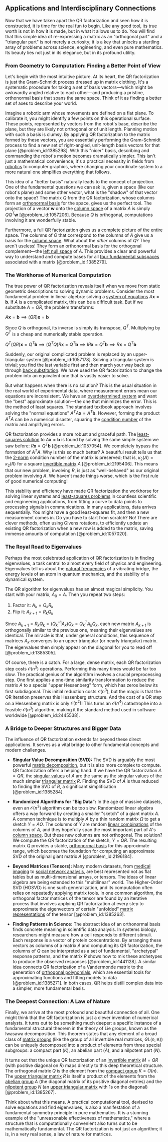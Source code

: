 ## Applications and Interdisciplinary Connections

Now that we have taken apart the QR factorization and seen how it is constructed, it is time for the real fun to begin. Like any good tool, its true worth is not in how it is made, but in what it allows us to do. You will find that this simple idea of re-expressing a matrix as an "orthogonal part" and a "triangular part" is not merely a curiosity; it is a key that unlocks a startling array of problems across science, engineering, and even pure mathematics. Its beauty lies not just in its elegance, but in its profound utility.

### From Geometry to Computation: Finding a Better Point of View

Let's begin with the most intuitive picture. At its heart, the QR factorization is just the Gram-Schmidt process dressed up in matrix clothing. It's a systematic procedure for taking a set of basis vectors—which might be awkwardly angled relative to each other—and producing a pristine, orthonormal basis that spans the same space. Think of it as finding a better set of axes to describe your world.

Imagine a robotic arm whose movements are defined on a flat plane. To calibrate it, you might identify a few points on this operational surface. These points, represented by vectors from the robot's base, describe the plane, but they are likely not orthogonal or of unit length. Planning motion with such a basis is clumsy. By applying QR factorization to the matrix formed by these vectors, you are essentially performing the Gram-Schmidt process to find a new set of right-angled, unit-length basis vectors for that plane [@problem_id:1385298]. With this "nicer" basis, describing and commanding the robot's motion becomes dramatically simpler. This isn't just a mathematical convenience; it's a practical necessity in fields from [robotics](@article_id:150129) to computer graphics, where changing your coordinate system to a more natural one simplifies everything that follows.

This idea of a "better basis" naturally leads to the concept of projection. One of the fundamental questions we can ask is, given a space (like our robot's plane) and some other vector, what is the "shadow" of that vector onto the space? The matrix $Q$ from the QR factorization, whose columns form an [orthonormal basis](@article_id:147285) for the space, gives us the perfect tool. The projection of a vector $\mathbf{w}$ onto the [column space](@article_id:150315) of a matrix $A$ is simply $Q Q^T \mathbf{w}$ [@problem_id:1057206]. Because $Q$ is orthogonal, computations involving it are wonderfully stable.

Furthermore, a full QR factorization gives us a complete picture of the entire space. The columns of $Q$ that correspond to the columns of $A$ give us a basis for the [column space](@article_id:150315). What about the *other* columns of $Q$? They aren't useless! They form an orthonormal basis for the orthogonal complement—the [left null space](@article_id:151748) of $A$. This provides a clear and powerful way to understand and compute bases for all [four fundamental subspaces](@article_id:154340) associated with a matrix [@problem_id:1385279].

### The Workhorse of Numerical Computation

The true power of QR factorization reveals itself when we move from static geometric descriptions to solving dynamic problems. Consider the most fundamental problem in linear algebra: solving a [system of equations](@article_id:201334) $A\mathbf{x} = \mathbf{b}$. If $A$ is a complicated matrix, this can be a difficult task. But if we substitute $A=QR$, the problem transforms:

$A\mathbf{x} = \mathbf{b} \implies (QR)\mathbf{x} = \mathbf{b}$

Since $Q$ is orthogonal, its inverse is simply its transpose, $Q^T$. Multiplying by $Q^T$ is a cheap and numerically stable operation.

$Q^T (QR)\mathbf{x} = Q^T\mathbf{b} \implies (Q^T Q)R\mathbf{x} = Q^T\mathbf{b} \implies I R\mathbf{x} = Q^T\mathbf{b} \implies R\mathbf{x} = Q^T\mathbf{b}$

Suddenly, our original complicated problem is replaced by an upper-triangular system [@problem_id:1057178]. Solving a triangular system is trivial; you find the last variable first and then march your way back up through [back substitution](@article_id:138077). We have used the QR factorization to change the problem into an equivalent one that is vastly easier to solve.

But what happens when there is no solution? This is the usual situation in the real world of experimental data, where measurement errors mean our equations are inconsistent. We have an [overdetermined system](@article_id:149995) and want the "best" approximate solution—the one that minimizes the error. This is the method of least squares. The standard textbook approach involves solving the "normal equations" $A^T A \mathbf{x} = A^T \mathbf{b}$. However, forming the product $A^T A$ can be a numerical disaster, squaring the [condition number](@article_id:144656) of the matrix and amplifying errors.

QR factorization provides a more robust and graceful path. The [least-squares solution](@article_id:151560) to $A\mathbf{x}=\mathbf{b}$ is found by solving the same simple system we saw before: $R\mathbf{x} = Q^T\mathbf{b}$ [@problem_id:1057054]. We completely bypass the formation of $A^T A$. Why is this so much better? A beautiful result tells us that the [2-norm](@article_id:635620) condition number of the matrix is preserved; that is, $\kappa_2(A) = \kappa_2(R)$ for a square [invertible matrix](@article_id:141557) $A$ [@problem_id:2195406]. This means that our new problem, involving $R$, is just as "well-behaved" as our original problem involving $A$. We haven't made things worse, which is the first rule of good numerical computing!

This stability and efficiency have made QR factorization the workhorse for solving linear systems and [least-squares problems](@article_id:151125) in countless scientific and engineering applications, from fitting a curve to data points to processing signals in communications. In many applications, data arrives sequentially. You might have a good least-squares fit, and then a new measurement comes in. Do you have to start from scratch? No! There are clever methods, often using Givens rotations, to efficiently update an existing QR factorization when a new row is added to the matrix, saving immense amounts of computation [@problem_id:1057020].

### The Royal Road to Eigenvalues

Perhaps the most celebrated application of QR factorization is in finding eigenvalues, a task central to almost every field of physics and engineering. Eigenvalues tell us about the [natural frequencies](@article_id:173978) of a vibrating bridge, the energy levels of an atom in quantum mechanics, and the stability of a dynamical system.

The QR algorithm for eigenvalues has an almost magical simplicity. You start with your matrix, $A_0 = A$. Then you repeat two steps:

1.  Factor it: $A_k = Q_k R_k$
2.  Flip it: $A_{k+1} = R_k Q_k$

Since $A_{k+1} = R_k Q_k = (Q_k^{-1} A_k) Q_k = Q_k^T A_k Q_k$, each new matrix $A_{k+1}$ is orthogonally similar to the previous one, meaning their eigenvalues are identical. The miracle is that, under general conditions, this sequence of matrices $A_k$ converges to an upper triangular (or nearly triangular) matrix. The eigenvalues then simply appear on the diagonal for you to read off [@problem_id:1385305].

Of course, there is a catch. For a large, dense matrix, each QR factorization step costs $\mathcal{O}(n^3)$ operations. Performing this many times would be far too slow. The practical genius of the algorithm involves a crucial preprocessing step. One first applies a one-time similarity transformation to reduce the matrix $A$ to a special "upper Hessenberg" form, which has zeros below its first subdiagonal. This initial reduction costs $\mathcal{O}(n^3)$, but the magic is that the QR iteration preserves this Hessenberg structure. And the cost of a QR step on a Hessenberg matrix is only $\mathcal{O}(n^2)$! This turns an $\mathcal{O}(n^4)$ catastrophe into a feasible $\mathcal{O}(n^3)$ algorithm, making it the standard method used in software worldwide [@problem_id:2445538].

### A Bridge to Deeper Structures and Bigger Data

The influence of QR factorization extends far beyond these direct applications. It serves as a vital bridge to other fundamental concepts and modern challenges.

-   **Singular Value Decomposition (SVD):** The SVD is arguably the most powerful [matrix decomposition](@article_id:147078), but it is also more complex to compute. QR factorization offers a helping hand. If we have the QR factorization $A=QR$, the [singular values](@article_id:152413) of $A$ are the same as the singular values of the much simpler [triangular matrix](@article_id:635784) $R$. Finding the SVD of $A$ is thus reduced to finding the SVD of $R$, a significant simplification [@problem_id:1385284].

-   **Randomized Algorithms for "Big Data":** In the age of massive datasets, even an $\mathcal{O}(n^3)$ algorithm can be too slow. Randomized linear algebra offers a way forward by creating a smaller "sketch" of a giant matrix $A$. A common technique is to multiply $A$ by a thin random matrix $\Omega$ to get a sketch $Y = A\Omega$. The columns of $Y$ are random [linear combinations](@article_id:154249) of the columns of $A$, and they hopefully span the most important part of $A$'s [column space](@article_id:150315). But these new columns are not orthogonal. The solution? We compute the QR factorization of the sketch, $Y=QR$. The resulting matrix $Q$ provides a stable, [orthonormal basis](@article_id:147285) for this approximate range, which becomes the foundation for computing an approximate SVD of the original giant matrix $A$ [@problem_id:2196184].

-   **Beyond Matrices (Tensors):** Many modern datasets, from [medical imaging](@article_id:269155) to [social network analysis](@article_id:271398), are best represented not as flat tables but as multi-dimensional arrays, or tensors. The ideas of linear algebra are being extended to this "multilinear" world. The Higher-Order SVD (HOSVD) is one such generalization, and its computation often relies on repeatedly applying matrix tools. In one common algorithm, the orthogonal factor matrices of the tensor are found by an iterative process that involves applying QR factorization at every step to approximate the eigenvectors of certain "unfolded" [matrix representations](@article_id:145531) of the tensor [@problem_id:1385263].

-   **Finding Patterns in Science:** The abstract idea of an orthonormal basis finds concrete meaning in scientific data analysis. In systems biology, researchers might measure how a cell responds to different stimuli. Each response is a vector of protein concentrations. By arranging these vectors as columns of a matrix $A$ and computing its QR factorization, the columns of $Q$ can be interpreted as a set of fundamental, "archetypal" response patterns, and the matrix $R$ shows how to mix these archetypes to produce the observed responses [@problem_id:1441128]. A similar idea connects QR factorization of a Vandermonde matrix to the generation of [orthogonal polynomials](@article_id:146424), which are essential tools for approximating functions and fitting models to data [@problem_id:1385271]. In both cases, QR helps distill complex data into a simpler, more fundamental basis.

### The Deepest Connection: A Law of Nature

Finally, we arrive at the most profound and beautiful connection of all. One might think that the QR factorization is just a clever invention of numerical analysts. It turns out to be something much deeper: a specific instance of a fundamental structural theorem in the theory of Lie groups, known as the Iwasawa decomposition. This theorem states that any element of a broad class of [matrix groups](@article_id:136970) (like the group of all invertible real matrices, $GL(n, \mathbb{R})$) can be uniquely decomposed into a product of elements from three special subgroups: a compact part ($K$), an abelian part ($A$), and a nilpotent part ($N$).

It turns out that the unique QR factorization of an [invertible matrix](@article_id:141557) $M = QR$ (with positive diagonal on $R$) maps directly to this deep theoretical structure. The orthogonal matrix $Q$ is the element from the [compact group](@article_id:196306) $K = O(n)$. The [upper triangular matrix](@article_id:172544) $R$ is itself a product of the elements from the [abelian group](@article_id:138887) $A$ (the diagonal matrix of its positive diagonal entries) and the [nilpotent group](@article_id:144879) $N$ (an [upper triangular matrix](@article_id:172544) with 1s on the diagonal) [@problem_id:1385267].

Think about what this means. A practical computational tool, devised to solve equations and find eigenvalues, is also a manifestation of a fundamental symmetry principle in pure mathematics. It is a stunning example of the "unreasonable effectiveness of mathematics," where a structure that is computationally convenient also turns out to be mathematically fundamental. The QR factorization is not just an algorithm; it is, in a very real sense, a law of nature for matrices.